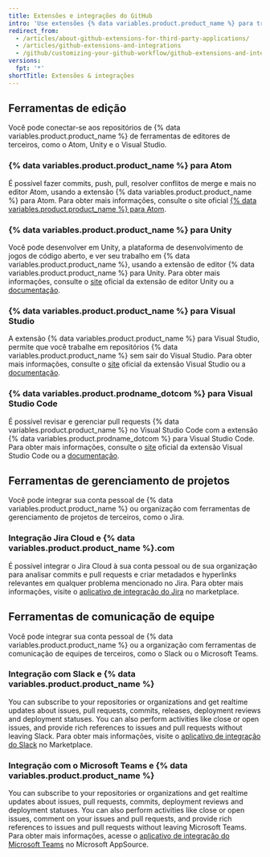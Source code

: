 ```yaml
---
title: Extensões e integrações do GitHub
intro: 'Use extensões {% data variables.product.product_name %} para trabalhar com facilidade nos repositórios {% data variables.product.product_name %} dentro de aplicativos de terceiros.'
redirect_from:
  - /articles/about-github-extensions-for-third-party-applications/
  - /articles/github-extensions-and-integrations
  - /github/customizing-your-github-workflow/github-extensions-and-integrations
versions:
  fpt: '*'
shortTitle: Extensões & integrações
---
```


## Ferramentas de edição

Você pode conectar-se aos repositórios de {% data variables.product.product_name %} de ferramentas de editores de terceiros, como o Atom, Unity e o Visual Studio.

### {% data variables.product.product_name %} para Atom

É possível fazer commits, push, pull, resolver conflitos de merge e mais no editor Atom, usando a extensão {% data variables.product.product_name %} para Atom. Para obter mais informações, consulte o site oficial [{% data variables.product.product_name %} para Atom](https://github.atom.io/).

### {% data variables.product.product_name %} para Unity

Você pode desenvolver em Unity, a plataforma de desenvolvimento de jogos de código aberto, e ver seu trabalho em {% data variables.product.product_name %}, usando a extensão de editor {% data variables.product.product_name %} para Unity. Para obter mais informações, consulte o [site](https://unity.github.com/) oficial da extensão de editor Unity ou a [documentação](https://github.com/github-for-unity/Unity/tree/master/docs).

### {% data variables.product.product_name %} para Visual Studio

A extensão {% data variables.product.product_name %} para Visual Studio, permite que você trabalhe em repositórios {% data variables.product.product_name %} sem sair do Visual Studio. Para obter mais informações, consulte o [site](https://visualstudio.github.com/) oficial da extensão Visual Studio ou a [documentação](https://github.com/github/VisualStudio/tree/master/docs).

### {% data variables.product.prodname_dotcom %} para Visual Studio Code

É possível revisar e gerenciar pull requests {% data variables.product.product_name %} no Visual Studio Code com a extensão {% data variables.product.prodname_dotcom %} para Visual Studio Code. Para obter mais informações, consulte o [site](https://vscode.github.com/) oficial da extensão Visual Studio Code ou a [documentação](https://github.com/Microsoft/vscode-pull-request-github).

## Ferramentas de gerenciamento de projetos

Você pode integrar sua conta pessoal de {% data variables.product.product_name %} ou organização com ferramentas de gerenciamento de projetos de terceiros, como o Jira.

### Integração Jira Cloud e {% data variables.product.product_name %}.com

É possível integrar o Jira Cloud à sua conta pessoal ou de sua organização para analisar commits e pull requests e criar metadados e hyperlinks relevantes em qualquer problema mencionado no Jira. Para obter mais informações, visite o [aplicativo de integração do Jira](https://github.com/marketplace/jira-software-github) no marketplace.

## Ferramentas de comunicação de equipe

Você pode integrar sua conta pessoal de {% data variables.product.product_name %} ou a organização com ferramentas de comunicação de equipes de terceiros, como o Slack ou o Microsoft Teams.

### Integração com Slack e {% data variables.product.product_name %}

You can subscribe to your repositories or organizations and get realtime updates about issues, pull requests, commits, releases, deployment reviews and deployment statuses. You can also perform activities like close or open issues, and provide rich references to issues and pull requests without leaving Slack. Para obter mais informações, visite o [aplicativo de integração do Slack](https://github.com/marketplace/slack-github) no Marketplace.

### Integração com o Microsoft Teams e {% data variables.product.product_name %}

You can subscribe to your repositories or organizations and get realtime updates about issues, pull requests, commits, deployment reviews and deployment statuses. You can also perform activities like close or open issues, comment on your issues and pull requests, and provide rich references to issues and pull requests without leaving Microsoft Teams. Para obter mais informações, acesse o [aplicativo de integração do Microsoft Teams](https://appsource.microsoft.com/en-us/product/office/WA200002077) no Microsoft AppSource.
